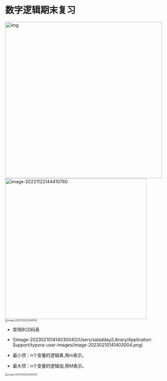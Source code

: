 # 数字逻辑期末复习

<img src="https://img-blog.csdnimg.cn/20200619084828145.png?x-oss-process=image/watermark,type_ZmFuZ3poZW5naGVpdGk,shadow_10,text_aHR0cHM6Ly9ibG9nLmNzZG4ubmV0L3J3cnNnZw==,size_16,color_FFFFFF,t_70" alt="img" style="width: 500px;" />

<img src="https://saladday-figure-bed.oss-cn-chengdu.aliyuncs.com/img/image-20221122144410760.png" alt="image-20221122144410760" style="width:450px;" />



<img src="https://saladday-figure-bed.oss-cn-chengdu.aliyuncs.com/img/image-20221122223248759.png" alt="image-20221122223248759" style="zoom:50%;" />

- 常用BCD码表
- ![image-20230210141403004](/Users/saladday/Library/Application Support/typora-user-images/image-20230210141403004.png)

- 最小项：n个变量的逻辑乘,用m表示。
- 最大项：n个变量的逻辑加,用M表示。

<img src="https://saladday-figure-bed.oss-cn-chengdu.aliyuncs.com/img/image-20221122223442443.png" alt="image-20221122223442443" style="zoom:50%;" />

